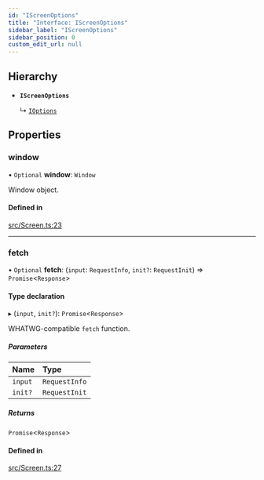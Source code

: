 ```yaml
---
id: "IScreenOptions"
title: "Interface: IScreenOptions"
sidebar_label: "IScreenOptions"
sidebar_position: 0
custom_edit_url: null
---
```


## Hierarchy

- **`IScreenOptions`**

  ↳ [`IOptions`](IOptions.md)

## Properties

### window

• `Optional` **window**: `Window`

Window object.

#### Defined in

[src/Screen.ts:23](https://github.com/canvg/canvg/blob/5ea8056/src/Screen.ts#L23)

___

### fetch

• `Optional` **fetch**: (`input`: `RequestInfo`, `init?`: `RequestInit`) => `Promise`<`Response`\>

#### Type declaration

▸ (`input`, `init?`): `Promise`<`Response`\>

WHATWG-compatible `fetch` function.

##### Parameters

| Name | Type |
| :------ | :------ |
| `input` | `RequestInfo` |
| `init?` | `RequestInit` |

##### Returns

`Promise`<`Response`\>

#### Defined in

[src/Screen.ts:27](https://github.com/canvg/canvg/blob/5ea8056/src/Screen.ts#L27)

